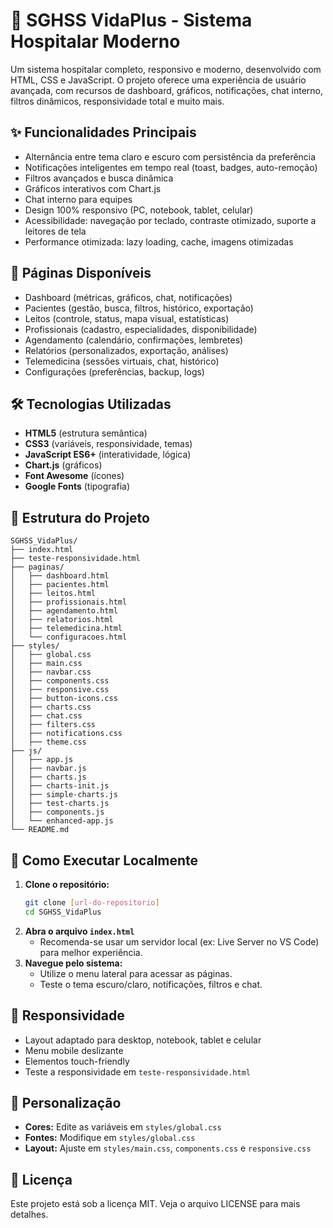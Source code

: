 # 🏥 SGHSS VidaPlus - Sistema Hospitalar Moderno

Um sistema hospitalar completo, responsivo e moderno, desenvolvido com HTML, CSS e JavaScript. O projeto oferece uma experiência de usuário avançada, com recursos de dashboard, gráficos, notificações, chat interno, filtros dinâmicos, responsividade total e muito mais.

## ✨ Funcionalidades Principais

- Alternância entre tema claro e escuro com persistência da preferência
- Notificações inteligentes em tempo real (toast, badges, auto-remoção)
- Filtros avançados e busca dinâmica
- Gráficos interativos com Chart.js
- Chat interno para equipes
- Design 100% responsivo (PC, notebook, tablet, celular)
- Acessibilidade: navegação por teclado, contraste otimizado, suporte a leitores de tela
- Performance otimizada: lazy loading, cache, imagens otimizadas

## 📄 Páginas Disponíveis

- Dashboard (métricas, gráficos, chat, notificações)
- Pacientes (gestão, busca, filtros, histórico, exportação)
- Leitos (controle, status, mapa visual, estatísticas)
- Profissionais (cadastro, especialidades, disponibilidade)
- Agendamento (calendário, confirmações, lembretes)
- Relatórios (personalizados, exportação, análises)
- Telemedicina (sessões virtuais, chat, histórico)
- Configurações (preferências, backup, logs)

## 🛠️ Tecnologias Utilizadas

- **HTML5** (estrutura semântica)
- **CSS3** (variáveis, responsividade, temas)
- **JavaScript ES6+** (interatividade, lógica)
- **Chart.js** (gráficos)
- **Font Awesome** (ícones)
- **Google Fonts** (tipografia)

## 📁 Estrutura do Projeto

```
SGHSS_VidaPlus/
├── index.html
├── teste-responsividade.html
├── paginas/
│   ├── dashboard.html
│   ├── pacientes.html
│   ├── leitos.html
│   ├── profissionais.html
│   ├── agendamento.html
│   ├── relatorios.html
│   ├── telemedicina.html
│   └── configuracoes.html
├── styles/
│   ├── global.css
│   ├── main.css
│   ├── navbar.css
│   ├── components.css
│   ├── responsive.css
│   ├── button-icons.css
│   ├── charts.css
│   ├── chat.css
│   ├── filters.css
│   ├── notifications.css
│   ├── theme.css
├── js/
│   ├── app.js
│   ├── navbar.js
│   ├── charts.js
│   ├── charts-init.js
│   ├── simple-charts.js
│   ├── test-charts.js
│   ├── components.js
│   └── enhanced-app.js
└── README.md
```

## 🚀 Como Executar Localmente

1. **Clone o repositório:**
   ```bash
   git clone [url-do-repositorio]
   cd SGHSS_VidaPlus
   ```
2. **Abra o arquivo `index.html`**
   - Recomenda-se usar um servidor local (ex: Live Server no VS Code) para melhor experiência.
3. **Navegue pelo sistema:**
   - Utilize o menu lateral para acessar as páginas.
   - Teste o tema escuro/claro, notificações, filtros e chat.

## 📱 Responsividade

- Layout adaptado para desktop, notebook, tablet e celular
- Menu mobile deslizante
- Elementos touch-friendly
- Teste a responsividade em `teste-responsividade.html`

## 🎨 Personalização

- **Cores:** Edite as variáveis em `styles/global.css`
- **Fontes:** Modifique em `styles/global.css`
- **Layout:** Ajuste em `styles/main.css`, `components.css` e `responsive.css`


## 📄 Licença

Este projeto está sob a licença MIT. Veja o arquivo LICENSE para mais detalhes.